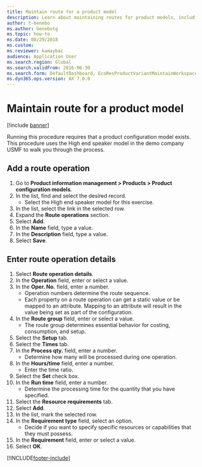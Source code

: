 ```yaml
--- 
title: Maintain route for a product model
description: Learn about maintaining routes for product models, including step-by-step processes for adding route operations and entering route operation details.
author: t-benebo
ms.author: benebotg
ms.topic: how-to
ms.date: 08/29/2018
ms.custom:
ms.reviewer: kamaybac   
audience: Application User 
ms.search.region: Global
ms.search.validFrom: 2016-06-30
ms.search.form: DefaultDashboard, EcoResProductVariantMaintainWorkspace, PCProductConfigurationModelListPage, PCProductConfigurationModelDetails, PCRouteOperationDetails, WrkCtrCapabilityLookUp 
ms.dyn365.ops.version: AX 7.0.0 
---
```


# Maintain route for a product model

[!include [banner](../../includes/banner.md)]

Running this procedure requires that a product configuration model exists. This procedure uses the High end speaker model in the demo company USMF to walk you through the process.

## Add a route operation

1. Go to **Product information management \> Products \> Product configuration models**.
1. In the list, find and select the desired record.
    * Select the High end speaker model for this exercise.  
1. In the list, select the link in the selected row.
1. Expand the **Route operations** section.
1. Select **Add**.
1. In the **Name** field, type a value.
1. In the **Description** field, type a value.
1. Select **Save**.

## Enter route operation details

1. Select **Route operation details**.
1. In the **Operation** field, enter or select a value.
1. In the **Oper. No.** field, enter a number.
    * Operation numbers determine the route sequence.  
    * Each property on a route operation can get a static value or be mapped to an attribute. Mapping to an attribute will result in the value being set as part of the configuration.  
1. In the **Route group** field, enter or select a value.
    * The route group determines essential behavior for costing, consumption, and setup.  
1. Select the **Setup** tab.
1. Select the **Times** tab.
1. In the **Process qty.** field, enter a number.
    * Determine how many will be processed during one operation.  
1. In the **Hours/time** field, enter a number.
    * Enter the time ratio.  
1. Select the **Set** check box.
1. In the **Run time** field, enter a number.
    * Determine the processing time for the quantity that you have specified.  
1. Select the **Resource requirements** tab.
1. Select **Add**.
1. In the list, mark the selected row.
1. In the **Requirement type** field, select an option.
    * Decide if you want to specify specific resources or capabilities that they must possess.  
1. In the **Requirement** field, enter or select a value.
1. Select **OK**.



[!INCLUDE[footer-include](../../../includes/footer-banner.md)]